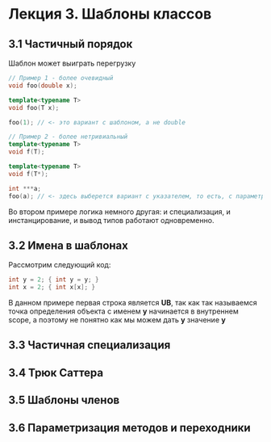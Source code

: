 # Лекция 3. Шаблоны классов

## 3.1 Частичный порядок

<p>Шаблон может выиграть перегрузку</p>

```c++
// Пример 1 - более очевидный
void foo(double x);

template<typename T>
void foo(T x);

foo(1); // <- это вариант с шаблоном, а не double

// Пример 2 - более нетривиальный
template<typename T> 
void f(T);

template<typename T> 
void f(T*);

int ***a;
foo(a); // <- здесь выберется вариант с указателем, то есть, с параметром T*
```

<p>Во втором примере логика немного другая: и специализация, и инстанцирование, и вывод типов работают одновременно.</p>

## 3.2 Имена в шаблонах

<p>Рассмотрим следующий код:</p>

```c++
int y = 2; { int y = y; }
int x = 2; { int x[x]; }
```

<p>В данном примере первая строка является <b>UB</b>, так как так называемся точка определения объекта с именем <b>y</b> начинается в внутреннем scope, а поэтому не понятно как мы можем дать <b>y</b> значение <b>y</b></p>

## 3.3 Частичная специализация
## 3.4 Трюк Саттера
## 3.5 Шаблоны членов
## 3.6 Параметризация методов и переходники